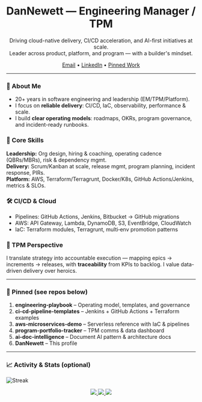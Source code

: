 <h1 align="center">DanNewett — Engineering Manager / TPM</h1>

<p align="center">
Driving cloud-native delivery, CI/CD acceleration, and AI-first initiatives at scale.<br/>
Leader across product, platform, and program — with a builder's mindset.
</p>

<p align="center">
  <a href="mailto:dannewettsr@gmail.com">Email</a> •
  <a href="https://www.linkedin.com/in/danielnewett">LinkedIn</a> •
  <a href="#pinned">Pinned Work</a>
</p>

---

### 👋 About Me
- 20+ years in software engineering and leadership (EM/TPM/Platform).
- I focus on **reliable delivery**: CI/CD, IaC, observability, performance & scale.
- I build **clear operating models**: roadmaps, OKRs, program governance, and incident-ready runbooks.

### 🧱 Core Skills
**Leadership:** Org design, hiring & coaching, operating cadence (QBRs/MBRs), risk & dependency mgmt.  
**Delivery:** Scrum/Kanban at scale, release mgmt, program planning, incident response, PIRs.  
**Platform:** AWS, Terraform/Terragrunt, Docker/K8s, GitHub Actions/Jenkins, metrics & SLOs.

### 🛠️ CI/CD & Cloud
- Pipelines: GitHub Actions, Jenkins, Bitbucket → GitHub migrations
- AWS: API Gateway, Lambda, DynamoDB, S3, EventBridge, CloudWatch
- IaC: Terraform modules, Terragrunt, multi‑env promotion patterns

### 🧭 TPM Perspective
I translate strategy into accountable execution — mapping epics → increments → releases, with **traceability** from KPIs to backlog. I value data-driven delivery over heroics.

---

### 📌 Pinned (see repos below)
1. **engineering-playbook** – Operating model, templates, and governance
2. **ci-cd-pipeline-templates** – Jenkins + GitHub Actions + Terraform examples
3. **aws-microservices-demo** – Serverless reference with IaC & pipelines
4. **program-portfolio-tracker** – TPM comms & data dashboard
5. **ai-doc-intelligence** – Document AI pattern & architecture docs
6. **DanNewett** – This profile

---

### 📈 Activity & Stats (optional)
<p>
  <img src="https://github-readme-streak-stats.herokuapp.com/?user=DanNewett" alt="Streak"/>
</p>

<p align="center">
  <a href="mailto:dannewettsr@gmail.com">
    <img src="https://img.shields.io/badge/Email-dannewettsr%40gmail.com-blue?logo=gmail" />
  </a>
  <a href="https://www.linkedin.com/in/danielnewett">
    <img src="https://img.shields.io/badge/LinkedIn-Daniel%20Newett-0a66c2?logo=linkedin" />
  </a>
  <img src="https://komarev.com/ghpvc/?username=DanNewett&label=Profile%20views&color=0e75b6" />
</p>
